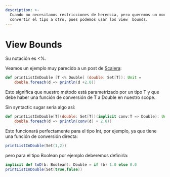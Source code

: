 ```yaml
---
description: >-
  Cuando no necesitamos restricciones de herencia, pero queremos un modo de
  convertir el tipo a otro, pues podemos usar los view  bounds.
---
```


# View Bounds

Su notación es <%.

Veamos un ejemplo muy parecido a un post de [Scalera](https://scalerablog.wordpress.com/category/castellano):

```scala
def printListInDouble [T <% Double] (double: Set[T]): Unit =
    double.foreach(d => println(d +2.0))
```

Esto significa que nuestro método está parametrizado por un tipo T y que debe haber una función de conversión de T a Double en nuestro scope.&#x20;

Sin syntactic sugar sería algo así:

```scala
def printListInDouble[T](double: Set[T])(implicit conv:T => Double): Unit =
    double.foreach(d => println(conv(d) + 2.0))
```

Esto funcionará perfectamente para el tipo Int, por ejemplo, ya que tiene una función de conversión directa:

```scala
printListInDouble(Set(1,2)) 
```

&#x20;pero para el tipo Boolean por ejemplo deberemos definirla:&#x20;

```scala
implicit def toD(b: Boolean): Double = if (b) 1.0 else 0.0
printListInDouble(Set(true,false))
```
